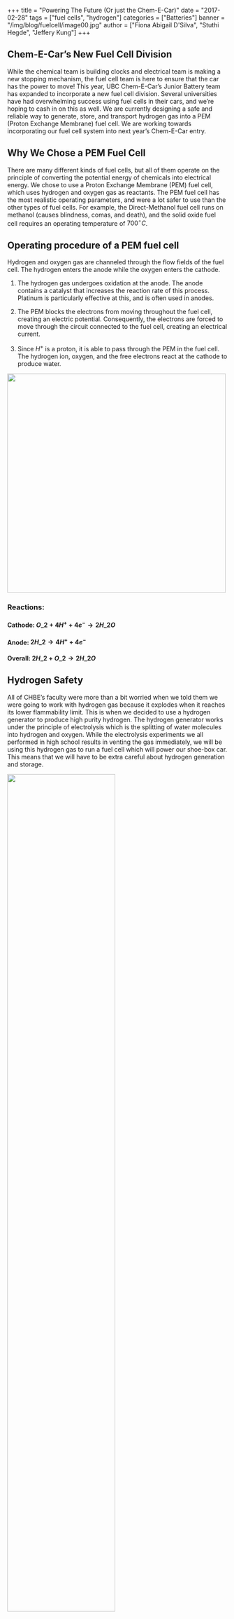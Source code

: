 +++
title = "Powering The Future (Or just the Chem-E-Car)"
date = "2017-02-28"
tags = ["fuel cells", "hydrogen"]
categories = ["Batteries"]
banner = "/img/blog/fuelcell/image00.jpg"
author = ["Fiona Abigail D'Silva", "Stuthi Hegde", "Jeffery Kung"]
+++

## Chem-E-Car’s New Fuel Cell Division

While the chemical team is building clocks and electrical team is making a new stopping mechanism, the fuel cell team is here to ensure that the car has the power to move! This year, UBC Chem-E-Car’s Junior Battery team has expanded to incorporate a new fuel cell division. Several universities have had overwhelming success using fuel cells in their cars, and we’re hoping to cash in on this as well. We are currently designing a safe and reliable way to generate, store, and transport hydrogen gas into a PEM (Proton Exchange Membrane) fuel cell. We are working towards incorporating our fuel cell system into next year’s Chem-E-Car entry. 

## Why We Chose a PEM Fuel Cell

There are many different kinds of fuel cells, but all of them operate on the principle of converting the potential energy of chemicals into electrical energy. We chose to use a Proton Exchange Membrane (PEM) fuel cell, which uses hydrogen and oxygen gas as reactants. The PEM fuel cell has the most realistic operating parameters, and were a lot safer to use than the other types of fuel cells. For example, the Direct-Methanol fuel cell runs on methanol (causes blindness, comas, and death), and the solid oxide fuel cell requires an operating temperature of $700^{\circ}C$.

## Operating procedure of a PEM fuel cell 

Hydrogen and oxygen gas are channeled through the flow fields of the fuel cell. The hydrogen enters the anode while the oxygen enters the cathode.

1. The hydrogen gas undergoes oxidation at the anode. The anode contains a catalyst that increases the reaction rate of this process. Platinum is particularly effective at this, and is often used in anodes.

2. The PEM blocks the electrons from moving throughout the fuel cell, creating an electric potential. Consequently, the electrons are forced to move through the circuit connected to the fuel cell, creating an electrical current. 

3. Since $H^+$ is a proton, it is able to pass through the PEM in the fuel cell. The hydrogen ion, oxygen, and the free electrons react at the cathode to produce water. 

<div class="text-center"><img src="/img/blog/fuelcell/image01.png" height="500px"></div>

### Reactions: 
#### Cathode: $O\_2 + 4H^+ + 4e^- → 2H\_2O$

#### Anode: $2H\_2 → 4H^+ + 4e^-$

#### Overall: $2H\_2 + O\_2 → 2H\_2O$

## Hydrogen Safety
All of CHBE’s faculty were more than a bit worried when we told them we were going to work with hydrogen gas because it explodes when it reaches its lower flammability limit. This is when we decided to use a hydrogen generator to produce high purity hydrogen. The hydrogen generator works under the principle of electrolysis which is the splitting of water molecules into hydrogen and oxygen. While the electrolysis experiments we all performed in high school results in venting the gas immediately, we will be using this hydrogen gas to run a fuel cell which will power our shoe-box car. This means that we will have to be extra careful about hydrogen generation and storage. 

<div class="text-center"><img src="/img/blog/fuelcell/image00.jpg" width="70%"></div>

*Schematic of our hydrogen fuel cell*

## Safety 

We needed to prove that we would be working under safe conditions and came up with the following guidelines:

The fume hood’s ventilation must be sufficient enough to absorb hydrogen in the case of a leak. Proven by $M­\_{max} = \frac{Q\_{H2}}{Q\_{fume}}$, where $Q\_{H2}$ = flow rate of produced hydrogen; $Q_{fume}$ = flow rate of fume hood. 

We must maintain a hydrogen pressure of 5 PSI as per our storage container’s specifications. We can perform partial differentiation on the Van der Waals equation to get a clean expression for the change in pressure in our storage container. This allows us to calculate how long we need to attach the pump to our generator to obtain the proper pressure and moles of hydrogen in the cylinder.

<div>$$ ∂P = \left(\frac{RTV}{(V - nb)^2} - \frac{2na}{V^2}\right) \times ∂n $$</div>

where $T$ is the surrounding temperature, $V$ is the volume of our storage container, $n$ is the mols of hydrogen in the storage container, $a$ and $b$ are the Van der Waals coefficients, and $∂n$ is the rate of hydrogen production.

The container that we intend to use to store and pump hydrogen on the car is made out of steel because steel does not react with hydrogen.

## Conclusion

Fuel cells are particularly praised for their ability to provide sustainable energy. The only waste product in the reaction is water, making it an environmentally-friendly zero emission panacea. Given the global energy crisis that we are in and our dependence on nonrenewable energy sources to produce fuel, fuel cell technology has been embraced by scientists and engineers as an alternative means of energy production. They are quieter and more efficient than combustion engines. All of these advantages have encouraged automobile companies like Toyota, Hyundai, and even Mercedes to manufacture their own fuel cell vehicles. The fuel cell company Ballard is providing their fuel cells to power buses in China.

Who knew that this little magic box known as the hydrogen fuel cell would change transportation for the years to come? Our mission as young and enthusiastic chemical engineering students is to prove that Hydrogen Fuel Cells are a viable solution to counteract problems such as air pollution and climate change. 
